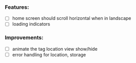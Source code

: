 ### Features:

- [ ] home screen should scroll horizontal when in landscape
- [ ] loading indicators

### Improvements:

- [ ] animate the tag location view show/hide
- [ ] error handling for location, storage
